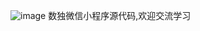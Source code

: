​​​​![image](https://github.com/user-attachments/assets/585b8c49-dce8-47fa-bff3-f8ce8e2ffdf0)
数独微信小程序源代码,欢迎交流学习
